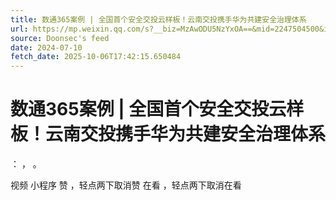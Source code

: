 ```yaml
---
title: 数通365案例 | 全国首个安全交投云样板！云南交投携手华为共建安全治理体系
url: https://mp.weixin.qq.com/s?__biz=MzAwODU5NzYxOA==&mid=2247504500&idx=1&sn=b447f36a8839b3ed708a1246bee6fa65
source: Doonsec's feed
date: 2024-07-10
fetch_date: 2025-10-06T17:42:15.650484
---
```


# 数通365案例 | 全国首个安全交投云样板！云南交投携手华为共建安全治理体系

：
，
。

视频
小程序
赞
，轻点两下取消赞
在看
，轻点两下取消在看